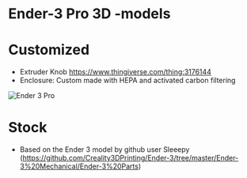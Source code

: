 # Ender-3 Pro 3D -models

# Customized
- Extruder Knob https://www.thingiverse.com/thing:3176144
- Enclosure: Custom made with HEPA and activated carbon filtering

![Ender 3 Pro](https://raw.githubusercontent.com/hyotynen/Ender-3-Pro/master/3D%20Model/Ender%203%20Pro%20Enclosure.png?raw=true "Ender 3 Pro Enclosure")

# Stock
- Based on the Ender 3 model by github user Sleeepy (https://github.com/Creality3DPrinting/Ender-3/tree/master/Ender-3%20Mechanical/Ender-3%20Parts)


